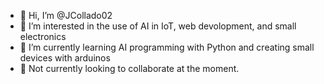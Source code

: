 - 👋 Hi, I’m @JCollado02
- 👀 I’m interested in the use of AI in IoT, web devolopment, and small electronics
- 🌱 I’m currently learning AI programming with Python and creating small devices with arduinos
- 💞️ Not currently looking to collaborate at the moment.

<!---
JCollado02/JCollado02 is a ✨ special ✨ repository because its `README.md` (this file) appears on your GitHub profile.
You can click the Preview link to take a look at your changes.
--->
